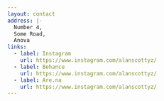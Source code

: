 ```yaml
---
layout: contact
address: |-
  Number 4,
  Some Road,
  Anova
links:
  - label: Instagram
    url: https://www.instagram.com/alanscottyz/
  - label: Behance
    url: https://www.instagram.com/alanscottyz/
  - label: Are.na
    url: https://www.instagram.com/alanscottyz/
---
```

